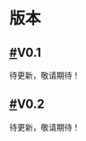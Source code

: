 <div class="md">
  <h1>版本</h1>
  <h2 id="2_1"><a href="#2_1">#</a>V0.1</h2>
  <p>待更新，敬请期待！<p>
   <h2 id="2_2"><a href="#2_2">#</a>V0.2</h2>
  <p>待更新，敬请期待！<p>
  <div class="mb_70"></div>
  </div>
</div>

